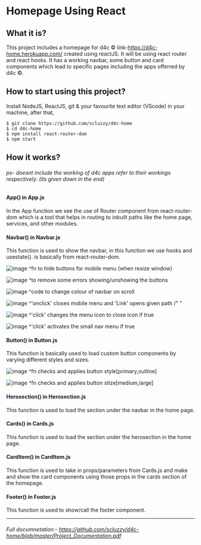 # Homepage Using React

## What it is?

This project includes a homepage for d4c © link-https://d4c-home.herokuapp.com/ created using reactJS. It will be using react router and react hooks. It  has a working navbar, some button and card components which lead to specific pages including the apps offerred by d4c ©.



## How to start using this project?

Install NodeJS, ReactJS, git & your favourite text editor (VScode) in your machine, after that,
```
$ git clone https://github.com/scluzzy/d4c-home
$ cd d4c-home
$ npm install react-router-dom
$ npm start

```



## How it works?
 ###### ps- doesnt include the working of d4c apps refer to their workings respectively. (its given down in the end)
 

#### App() in App.js
 In the App function we see the use of Router component from react-router-dom which is a tool that helps in routing to inbuilt paths like the home page, services, and other modules.
 
 
#### Navbar() in Navbar.js
 This function is used to show the navbar, in this function we use hooks and usestate(). <Link> is basically <a> from react-router-dom.
 
 ![image](https://user-images.githubusercontent.com/64918959/117671527-8d20d900-b1b1-11eb-85f4-27bdded3ee40.png)
 ^fn to hide buttons for mobile menu (when resize window)
 
 ![image](https://user-images.githubusercontent.com/64918959/117671627-acb80180-b1b1-11eb-962c-33db28348821.png)
 ^to remove some errors showing/unshowing the buttons
 
 ![image](https://user-images.githubusercontent.com/64918959/117721325-6631c980-b1e8-11eb-999b-5fbf589af7ef.png)
 ^code to change colour of navbar on scroll 
 
 ![image](https://user-images.githubusercontent.com/64918959/117671762-d2450b00-b1b1-11eb-9711-91e2b5d9d5ea.png)
  ^'onclick' closes mobile menu and 'Link' opens given path /" "
  
 ![image](https://user-images.githubusercontent.com/64918959/117672050-205a0e80-b1b2-11eb-9635-5fe983d9cde5.png)
  ^'click' changes the menu icon to close icon if true
  
 ![image](https://user-images.githubusercontent.com/64918959/117671995-11735c00-b1b2-11eb-8999-7945f26297a4.png)
  ^'click'  activates the small nav menu if true
  

#### Button() in Button.js
 This function is basically used to load custom button components by varying different styles and sizes.

 ![image](https://user-images.githubusercontent.com/64918959/117672974-053bce80-b1b3-11eb-8a71-bd53af58e753.png)
 ^fn checks and applies button style[primary,outline]
 
![image](https://user-images.githubusercontent.com/64918959/117673010-0c62dc80-b1b3-11eb-9eb9-1181eda6a4de.png)
 ^fn checks and applies button stize[medium,large]


#### Herosection() in Herosection.js
 This function is used to load the section under the navbar in the home page.
 
 
#### Cards() in Cards.js
 This function is used to load the section under the herosection in the home page.
 
 
#### CardItem() in CardItem.js 
 This function is used to take in props/parameters from Cards.js and make and show the card components using those props in the cards section of the homepage.
 
 
#### Footer() in Footer.js
 This function is used to show/call the footer component.
 
 ____________________________________________________________________________________________________________________________

###### Full documnetation:- https://github.com/scluzzy/d4c-home/blob/master/Project_Documentation.pdf
